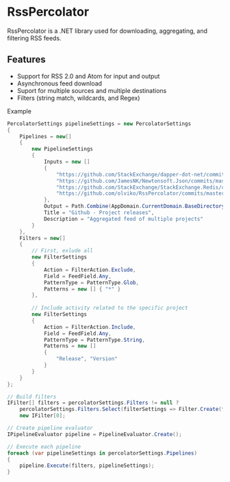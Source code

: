 RssPercolator
=============

RssPercolator is a .NET library used for downloading, aggregating, and filtering RSS feeds.

Features
--

- Support for RSS 2.0 and Atom for input and output
- Asynchronous feed download
- Suport for multiple sources and multiple destinations
- Filters (string match, wildcards, and Regex)

Example
```c#
PercolatorSettings pipelineSettings = new PercolatorSettings
{
    Pipelines = new[]
    { 
        new PipelineSettings
        {
            Inputs = new []
            { 
                "https://github.com/StackExchange/dapper-dot-net/commits.atom",
                "https://github.com/JamesNK/Newtonsoft.Json/commits/master.atom",
                "https://github.com/StackExchange/StackExchange.Redis/commits/master.atom",
                "https://github.com/olviko/RssPercolator/commits/master.atom"
            },
            Output = Path.Combine(AppDomain.CurrentDomain.BaseDirectory, "github_feed.xml"),
            Title = "Github - Project releases",
            Description = "Aggregated feed of multiple projects"
        }
    },
    Filters = new[]
    {
        // First, exlude all
        new FilterSettings
        {
            Action = FilterAction.Exclude,
            Field = FeedField.Any,
            PatternType = PatternType.Glob,
            Patterns = new [] { "*" }
        },
    
        // Include activity related to the specific project
        new FilterSettings
        {
            Action = FilterAction.Include,
            Field = FeedField.Any,
            PatternType = PatternType.String,
            Patterns = new [] 
            { 
                "Release", "Version"
            }
        }
    }
};

// Build filters
IFilter[] filters = percolatorSettings.Filters != null ?
    percolatorSettings.Filters.Select(filterSettings => Filter.Create(filterSettings)).ToArray() :
    new IFilter[0];

// Create pipeline evaluator
IPipelineEvaluator pipeline = PipelineEvaluator.Create();

// Execute each pipeline
foreach (var pipelineSettings in percolatorSettings.Pipelines)
{
    pipeline.Execute(filters, pipelineSettings);
}
```

